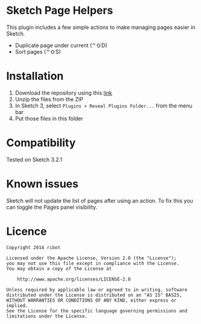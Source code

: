 # Sketch Page Helpers
This plugin includes a few simple actions to make managing pages easier in Sketch.

- Duplicate page under current (⌃⇧D)
- Sort pages (⌃⇧S)

# Installation
1. Download the repository using this [link](https://github.com/ribot/sketch-page-helpers/archive/master.zip)
2. Unzip the files from the ZIP
3. In Sketch 3, select `Plugins > Reveal Plugins Folder...` from the menu bar
4. Put those files in this folder

# Compatibility
Tested on Sketch 3.2.1

# Known issues
Sketch will not update the list of pages after using an action. To fix this you can toggle the Pages panel visibility.

# Licence
```
Copyright 2014 ribot

Licensed under the Apache License, Version 2.0 (the "License");
you may not use this file except in compliance with the License.
You may obtain a copy of the License at

    http://www.apache.org/licenses/LICENSE-2.0

Unless required by applicable law or agreed to in writing, software
distributed under the License is distributed on an "AS IS" BASIS,
WITHOUT WARRANTIES OR CONDITIONS OF ANY KIND, either express or implied.
See the License for the specific language governing permissions and
limitations under the License.
```
